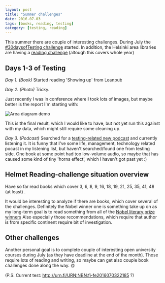 ```yaml
---
layout: post
title: "Summer challenges"
date: 2016-07-03
tags: [books, reading, testing]
category: [testing, reading]
---
```



This summer there are couple of interesting challenges.
During July the [#30daysofTesting challenge](http://www.ministryoftesting.com/2016/06/30-day-testing-challenge/) started.
In addition, the Helsinki area libraries are having a [reading challenge](http://www.helmet.fi/en-US/Events_and_tips/News_flash/Helmet_reading_challenge_2016\(80416\)) (altough this covers whole year)


## Days 1-3 of Testing

*Day 1. (Book)* Started reading 'Showing up' from Leanpub

*Day 2. (Photo)* Tricky.

Just recently I was in conference where I took lots of images, but maybe better is the report I'm starting with:

![Area diagram demo]({{site.url}}/imgs/areadiag.png "Desired outcome of area diagram")


This is the final result, which I would like to have, but not yet run this against with my data, which might still require some cleaning up.

*Day 3. (Podcast)* Searched for a [testing-related new podcast](http://www.angryweasel.com/ABTesting/?feed=rss2)  and currently listening it.
It is funny that I've some life, management, technology related pocast in my listening list, but haven't searched/found one from testing side.
One book at some point had too low-volume audio, so maybe that has caused some kind of tiny 'horns effect', which I haven't got past yet :)




## Helmet Reading-challenge situation overview

Have so far read books which cover 3, 6, 8, 9, 16, 18, 19, 21, 25, 35, 41, 48
(at least) .

It would be interesting to analyze if there are books, which cover several
of the challenges. Definitely the Nobel winner one is something take up on as
my long-term goal is to read something from all of the [Nobel literary prize winners](https://en.wikipedia.org/wiki/List_of_Nobel_laureates_in_Literature#Laureates)
Also especially those recommendations, which require that author is from
specific continent require bit of investigation.


## Other challenges

Another personal goal is to complete couple of interesting open university courses during July (as they have deadline at the end of the month).
Those require lots of reading and writing, so maybe can get also couple book challenges done along the way. :sun_with_face:


(P.S. Current test: http://urn.fi/URN:NBN:fi-fe2016070322185  ?)
